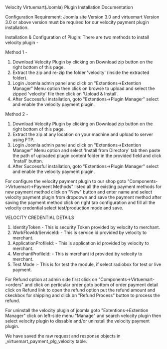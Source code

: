 Velocity Virtuemart(Joomla) Plugin Installation Documentation

Configuration Requirement: Joomla site Version 3.0 and virtuemart Version 3.0 or above version must be required for our velocity payment plugin installation.

Installation & Configuration of Plugin: There are two methods to install velocity plugin -

Method 1 -
1) Download Velocity Plugin by clicking on Download zip button on the right bottom of this page.
2) Extract the zip and re-zip the folder 'velocity' (inside the extracted folder).
3) Login Joomla admin panel and click on "Extentions->Extention Manager" Menu option then click on browse to upload and select the zipped 'velocity' file then click on 'Upload & Install'.
4) After Successful installation, goto "Extentions->Plugin Manager" select and enable the velocity payment plugin.

Method 2 -
1) Download Velocity Plugin by clicking on Download zip button on the right bottom of this page.
2) Extract the zip at any location on your machine and upload to server using FTP.
3) Login Joomla admin panel and click on "Extentions->Extention Manager" Menu option and select 'Install from Directory' tab then paste the path of uploaded plugin content folder in the provided field and click 'Install' button.
4) After Successful installation, goto "Extentions->Plugin Manager" select and enable the velocity payment plugin.

For configure the velocity payment plugin to our shop goto "Components->Virtuemart->Payment Methods" listed all the existing payment methods for new payment method click on "New" button and enter name and select velocity payment plugin from dropdown and save the payment method after saving the payment method click on right tab configuration and fill all the velocity credential select test/production mode and save.

VELOCITY CREDENTIAL DETAILS 
1. IdentityToken - This is security Token provided by velocity to merchant. 
2.  WorkFlowId/ServiceId: - This is service id provided by velocity to merchant.
3.   ApplicationProfileId: - This is application id provided by velocity to merchant.
4.    MerchantProfileId: - This is merchant id provided by velocity to merchant. 
5.    Test Mode :- This is for test the module, if select radiobox for test or live payment.

For Refund option at admin side first click on "Components->Virtuemart->orders" and click on perticular order goto bottom of order payment detail click on Refund link to open the refund option put the refund amount and ckeckbox for shipping and click on "Refund Process" button to process the refund.

For uninstall the velocity plugin of joomla goto "Extentions->Extention Manager" click on left-side menu "Manage" and search velocity plugin then select velocity plugin to dissable and/or uninstall the velocity payment plugin.

We have saved the raw request and response objects in <prefix>_virtuemart_payment_plg_velocity table.